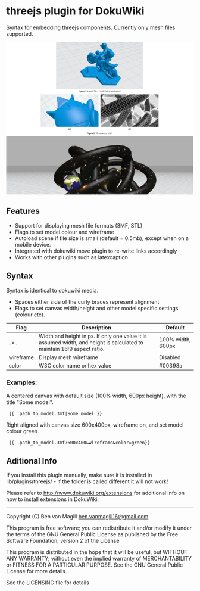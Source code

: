 # threejs plugin for DokuWiki

Syntax for embedding threejs components. Currently only mesh files supported. 

![Example output](example.png "Example output")


## Features

 - Support for displaying mesh file formats (3MF, STL)
 - Flags to set model colour and wireframe
 - Autoload scene if file size is small (default = 0.5mb), except when on a mobile device.
 - Integrated with dokuwiki move plugin to re-write links accordingly
 - Works with other plugins such as latexcaption

## Syntax
Syntax is identical to dokuwiki media.
 - Spaces either side of the curly braces represent alignment
 - Flags to set canvas width/height and other model specific settings (colour etc).
 
|Flag|Description  | Default
|--|--|--|
| ..x.. | Width and height in px. If only one value it is assumed width, and height is calculated to maintain 16:9 aspect ratio.  | 100% width, 600px |
| wireframe | Display mesh wireframe | Disabled | 
| color | W3C color name or hex value | #00398a |


### Examples:
A centered canvas with default size (100% width, 600px height), with the title "Some model".

     {{ .path_to_model.3mf|Some model }}

Right aligned with canvas size 600x400px, wireframe on, and set model colour green.

     {{ .path_to_model.3mf?600x400&wireframe&color=green}}

## Aditional Info

If you install this plugin manually, make sure it is installed in
lib/plugins/threejs/ - if the folder is called different it
will not work!

Please refer to http://www.dokuwiki.org/extensions for additional info
on how to install extensions in DokuWiki.

----
Copyright (C) Ben van Magill <ben.vanmagill16@gmail.com>

This program is free software; you can redistribute it and/or modify
it under the terms of the GNU General Public License as published by
the Free Software Foundation; version 2 of the License

This program is distributed in the hope that it will be useful,
but WITHOUT ANY WARRANTY; without even the implied warranty of
MERCHANTABILITY or FITNESS FOR A PARTICULAR PURPOSE.  See the
GNU General Public License for more details.

See the LICENSING file for details
